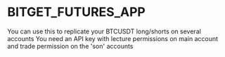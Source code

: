 # BITGET_FUTURES_APP
 
You can use this to replicate your BTCUSDT long/shorts on several accounts
You need an API key with lecture permissions on main account and trade permission on the 'son' accounts